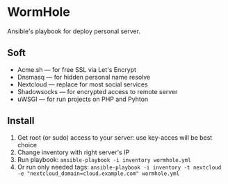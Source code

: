 # WormHole

Ansible's playbook for deploy personal server.

## Soft

* Acme.sh — for free SSL via Let's Encrypt
* Dnsmasq — for hidden personal name resolve
* Nextcloud — replace for most social services
* Shadowsocks — for encrypted access to remote server
* uWSGI — for run projects on PHP and Pyhton

## Install

1. Get root (or sudo) access to your server: use key-acces will be best choice
2. Change inventory with right server's IP
3. Run playbook: `ansible-playbook -i inventory wormhole.yml`
4. Or run only needed tags: `ansible-playbook -i inventory -t nextcloud -e "nextcloud_domain=cloud.example.com" wormhole.yml`
